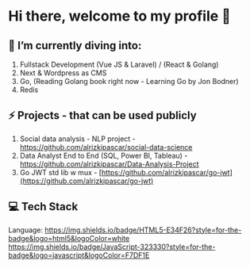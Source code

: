 # Hi there, welcome to my profile 👋

## 🌱 I’m currently diving into:
1. Fullstack Development (Vue JS & Laravel) / (React & Golang)
2. Next & Wordpress as CMS
3. Go, (Reading Golang book right now - Learning Go by Jon Bodner)
4. Redis

## ⚡ Projects - that can be used publicly
1. Social data analysis - NLP project - https://github.com/alrizkipascar/social-data-science
2. Data Analyst End to End (SQL, Power BI, Tableau) - https://github.com/alrizkipascar/Data-Analysis-Project
3. Go JWT std lib w mux - [https://github.com/alrizkipascar/go-jwt](https://github.com/alrizkipascar/go-jwt)

## 💻 Tech Stack
Language: https://img.shields.io/badge/HTML5-E34F26?style=for-the-badge&logo=html5&logoColor=white https://img.shields.io/badge/JavaScript-323330?style=for-the-badge&logo=javascript&logoColor=F7DF1E 

<!--
**alrizkipascar/alrizkipascar** is a ✨ _special_ ✨ repository because its `README.md` (this file) appears on your GitHub profile.

Here are some ideas to get you started:

- 🔭 I’m currently working on ...
- 🌱 I’m currently learning ...
- 👯 I’m looking to collaborate on ...
- 🤔 I’m looking for help with ...
- 💬 Ask me about ...
- 📫 How to reach me: ...
- 😄 Pronouns: ...
- ⚡ Fun fact: ...
-->
